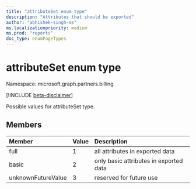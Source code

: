```yaml
---
title: "attributeSet enum type"
description: "Attributes that should be exported"
author: "abhishek-singh-ms"
ms.localizationpriority: medium
ms.prod: "reports"
doc_type: enumPageTypes
---
```


# attributeSet enum type

Namespace: microsoft.graph.partners.billing

[!INCLUDE [beta-disclaimer](../../includes/beta-disclaimer.md)]

Possible values for attributeSet type.

## Members
|Member|Value|Description|
|:---|:---|:---|
|full|1|all attributes in exported data|
|basic|2|only basic attributes in exported data|
|unknownFutureValue|3|reserved for future use|

<!-- {
  "type": "#page.annotation",
  "description": "attributeSet enum type",
  "keywords": "",
  "section": "documentation",
  "tocPath": "",
  "namespace":"microsoft.graph.partners.billing"
}-->
